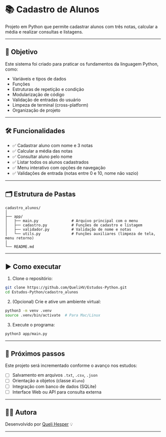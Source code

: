 
# 📚 Cadastro de Alunos

Projeto em Python que permite cadastrar alunos com três notas, calcular a média e realizar consultas e listagens.

---

## 🎯 Objetivo

Este sistema foi criado para praticar os fundamentos da linguagem Python, como:

- Variáveis e tipos de dados  
- Funções  
- Estruturas de repetição e condição  
- Modularização de código  
- Validação de entradas do usuário  
- Limpeza de terminal (cross-platform)  
- Organização de projeto

---

## 🛠 Funcionalidades

- ✅ Cadastrar aluno com nome e 3 notas  
- ✅ Calcular a média das notas  
- ✅ Consultar aluno pelo nome  
- ✅ Listar todos os alunos cadastrados  
- ✅ Menu interativo com opções de navegação  
- ✅ Validações de entrada (notas entre 0 e 10, nome não vazio)

---

## 🗂 Estrutura de Pastas

```
cadastro_alunos/
│
├── app/
│   ├── main.py               # Arquivo principal com o menu
│   ├── cadastro.py           # Funções de cadastro e listagem
│   ├── validador.py          # Validação de nome e notas
│   └── utils.py              # Funções auxiliares (limpeza de tela, menu retorno)
│
└── README.md
```

---

## ▶️ Como executar

1. Clone o repositório:

```bash
git clone https://github.com/QueliHV/Estudos-Python.git
cd Estudos-Python/cadastro_alunos
```

2. (Opcional) Crie e ative um ambiente virtual:

```bash
python3 -m venv .venv
source .venv/bin/activate  # Para Mac/Linux
```

3. Execute o programa:

```bash
python3 app/main.py
```

---

## 🚧 Próximos passos

Este projeto será incrementado conforme o avanço nos estudos:

- [ ] Salvamento em arquivos `.txt`, `.csv`, `.json`  
- [ ] Orientação a objetos (classe `Aluno`)  
- [ ] Integração com banco de dados (SQLite)  
- [ ] Interface Web ou API para consulta externa  

---

## 👩‍💻 Autora

Desenvolvido por [Queli Hesper](https://www.linkedin.com/in/quelihesper/) 💡

---
